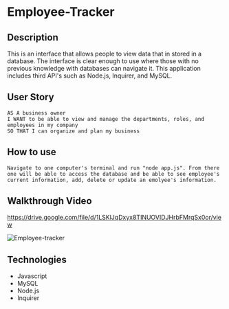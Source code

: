 # Employee-Tracker

## Description

This is an interface that allows people to view data that in stored in a database. The interface is clear enough to use where those with no previous knowledge with databases can navigate it. This application includes third API's such as Node.js, Inquirer, and MySQL. 

## User Story
```
AS A business owner
I WANT to be able to view and manage the departments, roles, and employees in my company
SO THAT I can organize and plan my business
```
## How to use
```
Navigate to one computer's terminal and run "node app.js". From there one will be able to access the database and be able to see employee's current information, add, delete or update an emolyee's information. 
```
## Walkthrough Video
https://drive.google.com/file/d/1LSKlJqDxyx8TINUOVIDJHrbFMrqSx0or/view

![Employee-tracker](https://user-images.githubusercontent.com/105468134/189469002-db6a4b78-5774-404f-bcc8-bd6af59a42da.gif)

## Technologies
- Javascript
- MySQL
- Node.js
- Inquirer

